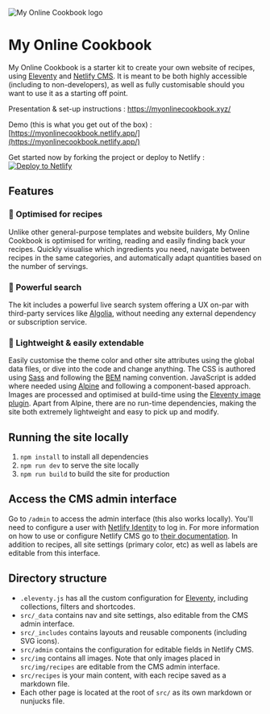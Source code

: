 ![My Online Cookbook logo](https://raw.githubusercontent.com/maeligg/my-online-cookbook/main/github-readme.svg)

# My Online Cookbook

My Online Cookbook is a starter kit to create your own website of recipes, using [Eleventy](https://11ty.io) and [Netlify CMS](https://www.netlifycms.org/). It is meant to be both highly accessible (including to non-developers), as well as fully customisable should you want to use it as a starting off point.

Presentation & set-up instructions : https://myonlinecookbook.xyz/

Demo (this is what you get out of the box) : [https://myonlinecookbook.netlify.app/](https://myonlinecookbook.netlify.app/)

Get started now by forking the project or deploy to Netlify : [![Deploy to Netlify](https://www.netlify.com/img/deploy/button.svg)](https://app.netlify.com/start/deploy?repository=https://github.com/helmund/cook-book&stack=cms)

## Features

### 📘 Optimised for recipes

Unlike other general-purpose templates and website builders, My Online Cookbook is optimised for writing, reading and easily finding back your recipes. Quickly visualise which ingredients you need, navigate between recipes in the same categories, and automatically adapt quantities based on the number of servings.

### 💪 Powerful search

The kit includes a powerful live search system offering a UX on-par with third-party services like [Algolia](https://www.algolia.com/), without needing any external dependency or subscription service.

### 🧰 Lightweight & easily extendable

Easily customise the theme color and other site attributes using the global data files, or dive into the code and change anything. The CSS is authored using [Sass](https://sass-lang.com/) and following the [BEM](https://en.bem.info/) naming convention. JavaScript is added where needed using [Alpine](https://github.com/alpinejs/alpine) and following a component-based approach. Images are processed and optimised at build-time using the [Eleventy image plugin](https://www.11ty.dev/docs/plugins/image/). Apart from Alpine, there are no run-time dependencies, making the site both extremely lightweight and easy to pick up and modify.

## Running the site locally

1. `npm install` to install all dependencies
2. `npm run dev` to serve the site locally
3. `npm run build` to build the site for production

## Access the CMS admin interface

Go to `/admin` to access the admin interface (this also works locally). You'll need to configure a user with [Netlify Identity](https://docs.netlify.com/visitor-access/identity/) to log in. For more information on how to use or configure Netlify CMS go to [their documentation](https://www.netlifycms.org/docs/intro/). In addition to recipes, all site settings (primary color, etc) as well as labels are editable from this interface.

## Directory structure

- `.eleventy.js` has all the custom configuration for [Eleventy](https://11ty.io), including collections, filters and shortcodes.
- `src/_data` contains nav and site settings, also editable from the CMS admin interface.
- `src/_includes` contains layouts and reusable components (including SVG icons).
- `src/admin` contains the configuration for editable fields in Netlify CMS.
- `src/img` contains all images. Note that only images placed in `src/img/recipes` are editable from the CMS admin interface.
- `src/recipes` is your main content, with each recipe saved as a markdown file.
- Each other page is located at the root of `src/` as its own markdown or nunjucks file.
